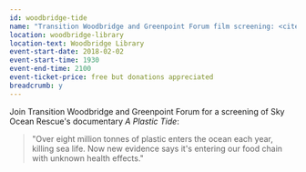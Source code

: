 ```yaml
---
id: woodbridge-tide
name: "Transition Woodbridge and Greenpoint Forum film screening: <cite>A Plastic Tide</cite>"
location: woodbridge-library
location-text: Woodbridge Library
event-start-date: 2018-02-02
event-start-time: 1930
event-end-time: 2100
event-ticket-price: free but donations appreciated
breadcrumb: y
---
```


Join Transition Woodbridge and Greenpoint Forum for a screening of Sky Ocean Rescue's documentary <cite>A Plastic Tide</cite>:

> "Over eight million tonnes of plastic enters the ocean each year, killing sea life. Now new evidence says it's entering our food chain with unknown health effects."
